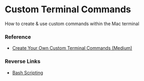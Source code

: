 # Custom Terminal Commands
How to create & use custom commands within the Mac terminal

### Reference
- [Create Your Own Custom Terminal Commands (Medium)](https://medium.com/devnetwork/how-to-create-your-own-custom-terminal-commands-c5008782a78e)

### Reverse Links
- [Bash Scripting](../Bash_Scripting.md)